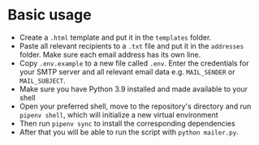 # Basic usage

- Create a `.html` template and put it in the `templates` folder.
- Paste all relevant recipients to a `.txt` file and put it in the `addresses` folder. Make sure each email address has its own line.
- Copy `.env.example` to a new file called `.env`. Enter the credentials for your SMTP server and all relevant email data e.g. `MAIL_SENDER` or `MAIL_SUBJECT`.
- Make sure you have Python 3.9 installed and made available to your shell
- Open your preferred shell, move to the repository's directory and run `pipenv shell`, which will initialize a new virtual environment
- Then run `pipenv sync` to install the corresponding dependencies
- After that you will be able to run the script with `python mailer.py`.
